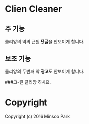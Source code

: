 # Clien Cleaner

## 주 기능
클리앙의 악의 근원 **댓글**을 안보이게 합니다.

## 보조 기능
클리앙의 두번째 악 **광고**도 안보이게 합니다.

###크-린 클리앙 하세요.

# Copyright

Copyright (c) 2016 Minsoo Park
